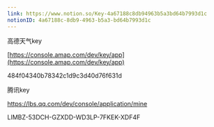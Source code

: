 ```yaml
---
link: https://www.notion.so/Key-4a67188c8db94963b5a3bd64b7993d1c
notionID: 4a67188c-8db9-4963-b5a3-bd64b7993d1c
---
```

  

高德天气key

[https://console.amap.com/dev/key/app](https://console.amap.com/dev/key/app)

484f04340b78342c1d9c3d40d76f631d

腾讯key

https://lbs.qq.com/dev/console/application/mine

LIMBZ-53DCH-GZXDD-WD3LP-7FKEK-XDF4F